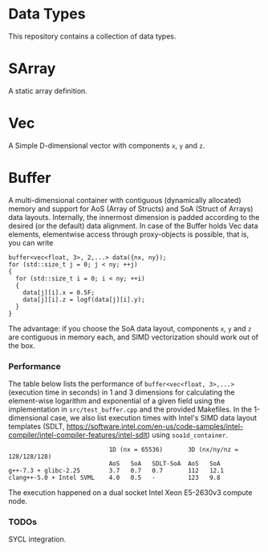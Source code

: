 # Data Types
This repository contains a collection of data types.

# SArray
A static array definition.

# Vec
A Simple D-dimensional vector with components `x`, `y` and `z`.

# Buffer
A multi-dimensional container with contiguous (dynamically allocated) memory and support for AoS (Array of Structs) and SoA (Struct of Arrays) data layouts.
Internally, the innermost dimension is padded according to the desired (or the default) data alignment.
In case of the Buffer holds Vec data elements, elementwise access through proxy-objects is possible, that is, you can write

```
buffer<vec<float, 3>, 2,...> data({nx, ny});
for (std::size_t j = 0; j < ny; ++j)
{
  for (std::size_t i = 0; i < ny; ++i)
  {
    data[j][i].x = 0.5F;
    data[j][i].z = logf(data[j][i].y);
  }
}
```
The advantage: if you choose the SoA data layout, components `x`, `y` and `z` are contiguous in memory each, and SIMD vectorization should work out of the box.

### Performance
The table below lists the performance of `buffer<vec<float, 3>,...>` (execution time in seconds) in 1 and 3 dimensions for calculating the element-wise logarithm and exponential of a given field using the implementation in `src/test_buffer.cpp` and the provided Makefiles. In the 1-dimensional case, we also list execution times with Intel's SIMD data layout templates (SDLT, https://software.intel.com/en-us/code-samples/intel-compiler/intel-compiler-features/intel-sdlt) using `soa1d_container`.

```
                            1D (nx = 65536)       3D (nx/ny/nz = 128/128/128)
                            AoS   SoA   SDLT-SoA  AoS   SoA
g++-7.3 + glibc-2.25        3.7   0.7   0.7       112   12.1
clang++-5.0 + Intel SVML    4.0   0.5   -         123   9.8
```
The execution happened on a dual socket Intel Xeon E5-2630v3 compute node.

### TODOs
SYCL integration.
